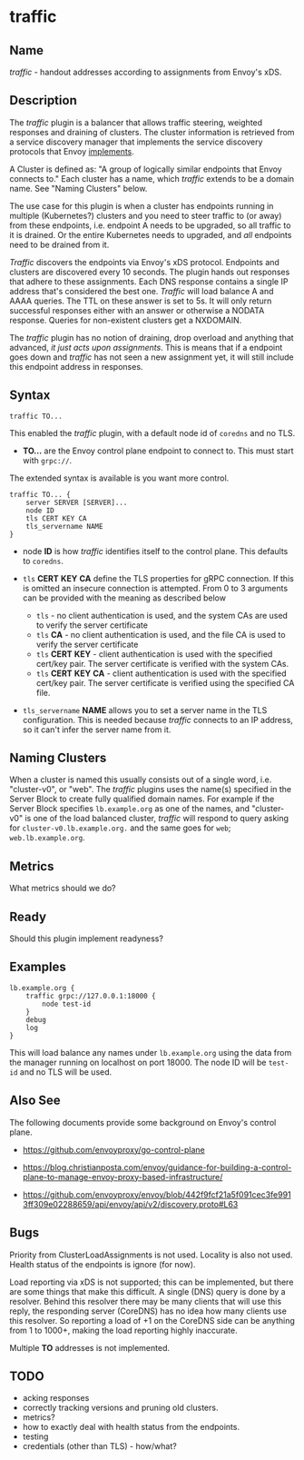 # traffic

## Name

*traffic* - handout addresses according to assignments from Envoy's xDS.

## Description

The *traffic* plugin is a balancer that allows traffic steering, weighted responses
and draining of clusters. The cluster information is retrieved from a service
discovery manager that implements the service discovery protocols that Envoy
[implements](https://www.envoyproxy.io/docs/envoy/latest/api-docs/xds_protocol).

A Cluster is defined as: "A group of logically similar endpoints that Envoy connects to." Each
cluster has a name, which *traffic* extends to be a domain name. See "Naming Clusters" below.

The use case for this plugin is when a cluster has endpoints running in multiple (Kubernetes?)
clusters and you need to steer traffic to (or away) from these endpoints, i.e. endpoint A needs to
be upgraded, so all traffic to it is drained. Or the entire Kubernetes needs to upgraded, and *all*
endpoints need to be drained from it.

*Traffic* discovers the endpoints via Envoy's xDS protocol. Endpoints and clusters are discovered
every 10 seconds. The plugin hands out responses that adhere to these assignments. Each DNS response
contains a single IP address that's considered the best one. *Traffic* will load balance A and AAAA
queries. The TTL on these answer is set to 5s. It will only return successful responses either with
an answer or otherwise a NODATA response. Queries for non-existent clusters get a NXDOMAIN.

The *traffic* plugin has no notion of draining, drop overload and anything that advanced, *it just
acts upon assignments*. This is means that if a endpoint goes down and *traffic* has not seen a new
assignment yet, it will still include this endpoint address in responses.

## Syntax

~~~
traffic TO...
~~~

This enabled the *traffic* plugin, with a default node id of `coredns` and no TLS.

*  **TO...** are the Envoy control plane endpoint to connect to. This must start with `grpc://`.

The extended syntax is available is you want more control.

~~~
traffic TO... {
    server SERVER [SERVER]...
    node ID
    tls CERT KEY CA
    tls_servername NAME
}
~~~

*  node **ID** is how *traffic* identifies itself to the control plane. This defaults to `coredns`.
* `tls` **CERT** **KEY** **CA** define the TLS properties for gRPC connection. If this is omitted an
  insecure connection is attempted. From 0 to 3 arguments can be provided with the meaning as described below

  * `tls` - no client authentication is used, and the system CAs are used to verify the server certificate
  * `tls` **CA** - no client authentication is used, and the file CA is used to verify the server certificate
  * `tls` **CERT** **KEY** - client authentication is used with the specified cert/key pair.
    The server certificate is verified with the system CAs.
  * `tls` **CERT** **KEY** **CA** - client authentication is used with the specified cert/key pair.
    The server certificate is verified using the specified CA file.

* `tls_servername` **NAME** allows you to set a server name in the TLS configuration. This is needed
  because *traffic* connects to an IP address, so it can't infer the server name from it.

## Naming Clusters

When a cluster is named this usually consists out of a single word, i.e. "cluster-v0", or "web".
The *traffic* plugins uses the name(s) specified in the Server Block to create fully qualified
domain names. For example if the Server Block specifies `lb.example.org` as one of the names,
and "cluster-v0" is one of the load balanced cluster, *traffic* will respond to query asking for
`cluster-v0.lb.example.org.` and the same goes for `web`; `web.lb.example.org`.

## Metrics

What metrics should we do?

## Ready

Should this plugin implement readyness?


## Examples

~~~
lb.example.org {
    traffic grpc://127.0.0.1:18000 {
        node test-id
    }
    debug
    log
}
~~~

This will load balance any names under `lb.example.org` using the data from the manager running on
localhost on port 18000. The node ID will be `test-id` and no TLS will be used.

## Also See

The following documents provide some background on Envoy's control plane.

 *  <https://github.com/envoyproxy/go-control-plane>

 *  <https://blog.christianposta.com/envoy/guidance-for-building-a-control-plane-to-manage-envoy-proxy-based-infrastructure/>

 *  <https://github.com/envoyproxy/envoy/blob/442f9fcf21a5f091cec3fe9913ff309e02288659/api/envoy/api/v2/discovery.proto#L63>

## Bugs

Priority from ClusterLoadAssignments is not used. Locality is also not used. Health status of the
endpoints is ignore (for now).

Load reporting via xDS is not supported; this can be implemented, but there are some things that
make this difficult. A single (DNS) query is done by a resolver. Behind this resolver there may be
many clients that will use this reply, the responding server (CoreDNS) has no idea how many clients
use this resolver. So reporting a load of +1 on the CoreDNS side can be anything from 1 to 1000+,
making the load reporting highly inaccurate.

Multiple **TO** addresses is not implemented.

## TODO

* acking responses
* correctly tracking versions and pruning old clusters.
* metrics?
* how to exactly deal with health status from the endpoints.
* testing
* credentials (other than TLS) - how/what?
